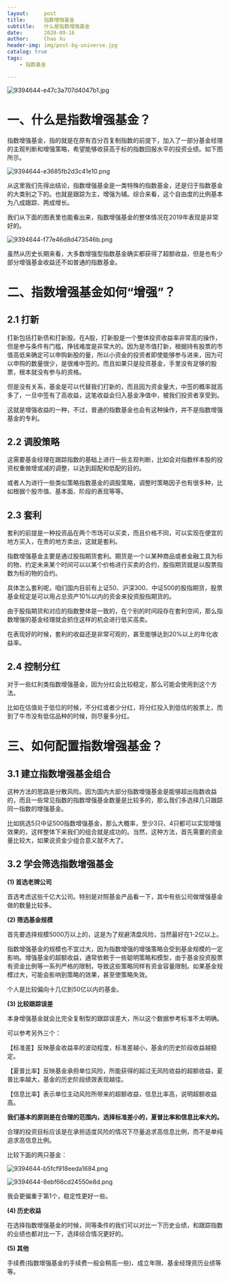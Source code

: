 ```yaml
---
layout:     post
title:      指数增强基金
subtitle:   什么是指数增强基金
date:       2020-09-16
author:     Chao Xu
header-img: img/post-bg-universe.jpg
catalog: true
tags:
    - 指数基金

---
```


![9394644-e47c3a707d4047b1.jpg](https://imghost.cx0512.com/images/2020/09/18/9394644-e47c3a707d4047b1.jpg)

# 一、什么是指数增强基金？

指数增强基金，指的就是在原有百分百复制指数的前提下，加入了一部分基金经理的主观判断和增强策略，希望能够收获高于标的指数回报水平的投资业绩。如下图所示。

![9394644-e3685fb2d3c41e10.png](https://imghost.cx0512.com/images/2020/09/18/9394644-e3685fb2d3c41e10.png)

从这里我们先得出结论，指数增强基金是一类特殊的指数基金，还是归于指数基金的大类别之下的。也就是跟踪为主，增强为辅。综合来看，这个自由度的比例基本为八成跟踪、两成增长。

我们从下面的图表里也能看出来，指数增强基金的整体情况在2019年表现是非常好的。

![9394644-f77e46d8d473546b.png](https://imghost.cx0512.com/images/2020/09/18/9394644-f77e46d8d473546b.png)

虽然从历史长期来看，大多数增强型指数基金确实都获得了超额收益，但是也有少部分增强基金收益还不如普通的指数基金。

# 二、指数增强基金如何“增强”？

## 2.1 打新

打新包括打新债和打新股。在A股，打新股是一个整体投资收益率非常高的操作，但是参与条件有门槛，挣钱难度是非常大的。因为是市值打新，根据持有股票的市值高低来确定可以申购新股的量，所以小资金的投资者即使能够参与进来，因为可以申购的数量很少，是很难中签的。而且如果只是投资基金，手里没有足够的股票，根本就没有参与的资格。

但是没有关系，基金是可以代替我们打新的，而且因为资金量大，中签的概率就高多了，一旦中签有了高收益，这笔收益会归入基金净值中，被我们投资者享受到。

这就是增强收益的一种，不过，普通的指数基金也会有这种操作，并不是指数增强基金的专利。

## 2.2 调股策略

这需要基金经理在跟踪指数的基础上进行一些主观判断，比如会对指数样本股的投资权重做增或减的调整，以达到超配和低配的目的。

或者人为进行一些类似策略指数基金的调股策略，调整时策略因子也有很多种，比如根据个股市值、基本面、阶段的表现等等。

## 2.3 套利

套利的前提是一种投资品在两个市场可以买卖，而且价格不同，可以实现在便宜的地方买入，在贵的地方卖出，这就是套利。

指数增强基金主要是通过股指期货套利。期货是一个以某种商品或者金融工具为标的物、约定未来某个时间可以以某个价格进行买卖的合约，股指期货就是以股票指数为标的物的合约。

具体怎么套利呢，咱们国内目前有上证50、沪深300、中证500的股指期货，股票基金规定是可以用占总资产10%以内的资金来投资股指期货的。

由于股指期货和对应的指数整体是一致的，在个别的时间段存在套利空间，那么指数增强的基金经理就会抓住这样的机会进行低买高卖。

在表现好的时候，套利的收益还是非常可观的，甚至能够达到20%以上的年化收益率。

## 2.4 控制分红

对于一些红利类指数增强基金，因为分红会比较稳定，那么可能会使用到这个方法。

比如在估值处于低位的时候，不分红或者少分红，将分红投入到低估的股票上，而到了牛市没有低估品种的时候，则尽量多分红。

# 三、如何配置指数增强基金？

## 3.1 ️建立指数增强基金组合


这种方法的思路是分散风险。因为国内大部分指数增强基金是能够超出指数收益的，而且一些常见指数的指数增强基金数量是比较多的，那么我们多选择几只跟踪同一指数的增强基金。

比如挑选5只中证500指数增强基金，那么大概率，至少3只、4只都可以实现增强效果的，这样整体下来我们的组合就是成功的。当然，这种方法，首先需要的资金量比较大，如果说资金少组合意义就不大了。

## 3.2 学会筛选指数增强基金

**(1) 首选老牌公司**

首选考虑这些千亿大公司。特别是对照基金产品看一下，其中有些公司做增强基金做的数量比较多。

**(2) 筛选基金规模**

首先要选择规模5000万以上的，这是为了规避清盘风险，当然最好在1-2亿以上。

指数增强基金的规模也不宜过大，因为指数增强的增强策略会受到基金规模的一定影响。增强基金的超额收益，通常依赖于一些聪明策略和模型，由于基金投资股票有资金比例等一系列严格的限制，导致这些策略同样有资金容量限制。如果基金规模过大，可能会影响到策略的效果，甚至使策略失效。

个人是比较偏向十几亿到50亿以内的基金。

**(3) 比较跟踪误差**

本身增强基金就会比完全复制型的跟踪误差大，所以这个数据参考标准不太明确。

可以参考另外三个：

【标准差】反映基金收益率的波动程度，标准差越小，基金的历史阶段收益越稳定。

【夏普比率】反映基金承担单位风险，所能获得的超过无风险收益的超额收益，夏普比率越大，基金的历史阶段绩效表现越佳。

【信息比率】表示单位主动风险所带来的超额收益，信息比率高，说明超额收益高。

**我们基本的原则是在合理的范围内，选择标准差小的，夏普比率和信息比率大的。**

合理的投资目标应该是在承担适度风险的情况下尽量追求高信息比例，而不是单纯追求高信息比例。

比较下面的两只基金：

![9394644-b5fcf918eeda1684.png](https://imghost.cx0512.com/images/2020/09/18/9394644-b5fcf918eeda1684.png)

![9394644-8ebf66cd24550e8d.png](https://imghost.cx0512.com/images/2020/09/18/9394644-8ebf66cd24550e8d.png)


我会更偏重于第1个，稳定性更好一些。

**(4) 历史收益**

在选择指数增强基金的时候，同等条件的我们可以对比一下历史业绩，和跟踪指数的业绩也都对比一下，选择综合情况更好的。

**(5) 其他**

手续费(指数增强基金的手续费一般会稍高一些)、成立年限、基金经理资历业绩等等。 
